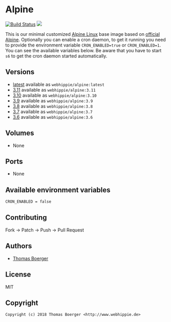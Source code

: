 # Alpine

[![Build Status](https://cloud.drone.io/api/badges/dockhippie/alpine/status.svg)](https://cloud.drone.io/dockhippie/alpine)
[![](https://images.microbadger.com/badges/image/webhippie/alpine.svg)](https://microbadger.com/images/webhippie/alpine "Get your own image badge on microbadger.com")

This is our minimal customized [Alpine Linux](http://alpinelinux.org) base image based on [official Alpine](https://registry.hub.docker.com/_/alpine/). Optionally you can enable a cron daemon, to get it running you need to provide the environment variable `CRON_ENABLED=true` or `CRON_ENABLED=1`. You can see the available variables below. Be aware that you have to start `s6` to get the cron daemon started automatically.


## Versions

* [latest](https://github.com/dockhippie/alpine/tree/master//latest) available as `webhippie/alpine:latest`
* [3.11](https://github.com/dockhippie/alpine/tree/master//v3.11) available as `webhippie/alpine:3.11`
* [3.10](https://github.com/dockhippie/alpine/tree/master//v3.10) available as `webhippie/alpine:3.10`
* [3.9](https://github.com/dockhippie/alpine/tree/master//v3.9) available as `webhippie/alpine:3.9`
* [3.8](https://github.com/dockhippie/alpine/tree/master//v3.8) available as `webhippie/alpine:3.8`
* [3.7](https://github.com/dockhippie/alpine/tree/master//v3.7) available as `webhippie/alpine:3.7`
* [3.6](https://github.com/dockhippie/alpine/tree/master//v3.6) available as `webhippie/alpine:3.6`


## Volumes

* None


## Ports

* None


## Available environment variables

```bash
CRON_ENABLED = false
```


## Contributing

Fork -> Patch -> Push -> Pull Request


## Authors

* [Thomas Boerger](https://github.com/tboerger)


## License

MIT


## Copyright

```
Copyright (c) 2018 Thomas Boerger <http://www.webhippie.de>
```
